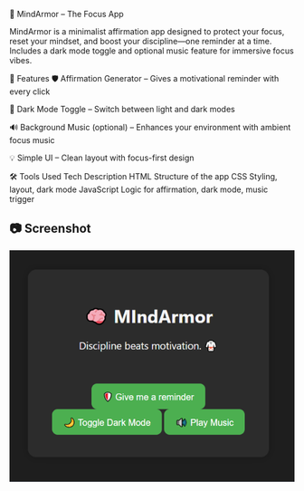 🧠 MindArmor – The Focus App

MindArmor is a minimalist affirmation app designed to protect your focus, reset your mindset, and boost your discipline—one reminder at a time. Includes a dark mode toggle and optional music feature for immersive focus vibes.

📌 Features
🛡️ Affirmation Generator – Gives a motivational reminder with every click

🌙 Dark Mode Toggle – Switch between light and dark modes

🔊 Background Music (optional) – Enhances your environment with ambient focus music

💡 Simple UI – Clean layout with focus-first design

🛠️ Tools Used
Tech	Description
HTML	Structure of the app
CSS	Styling, layout, dark mode
JavaScript	Logic for affirmation, dark mode, music trigger


## 📷 Screenshot
![Focus Affirmation App](focus-affirmation-app.PNG)

